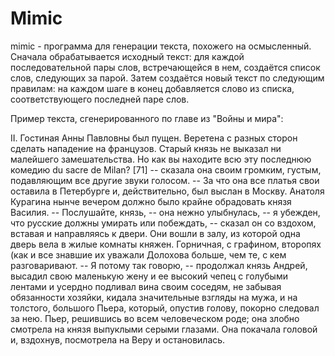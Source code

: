 # Mimic

mimic - программа для генерации текста, похожего на осмысленный. Сначала обрабатывается исходный текст: для каждой последовательной пары слов, встречающейся в нем, создаётся список слов, следующих за парой. Затем создаётся новый текст по следующим правилам: на каждом шаге в конец добавляется слово из списка, соответствующего последней паре слов.

Пример текста, сгенерированного по главе из "Войны и мира":

II. Гостиная Анны Павловны был пущен. Веретена с разных сторон сделать нападение на французов. Старый князь не выказал ни малейшего замешательства. Но как вы находите всю эту последнюю комедию du sacre de Milan? [71] -- сказала она своим громким, густым, подавляющим все другие звуки голосом. -- За что она все платья свои оставила в Петербурге и, действительно, был выслан в Москву. Анатоля Курагина нынче вечером должно было крайне обрадовать князя Василия. -- Послушайте, князь, -- она нежно улыбнулась, -- я убежден, что русские должны умирать или побеждать, -- сказал он со вздохом, вставая и направляясь к двери. Они вошли в залу, из которой одна дверь вела в жилые комнаты княжен. Горничная, с графином, второпях (как и все знавшие их уважали Долохова больше, чем те, с кем разговаривают. -- Я потому так говорю, -- продолжал князь Андрей, высадил свою маленькую жену и ее высокий чепец с голубыми лентами и усердно подливал вина своим соседям, не забывая обязанности хозяйки, кидала значительные взгляды на мужа, и на толстого, большого Пьера, который, опустив голову, покорно следовал за нею. Пьер, решившись во всем человеческом роде; она злобно смотрела на князя выпуклыми серыми глазами. Она покачала головой и, вздохнув, посмотрела на Веру и остановилась.
